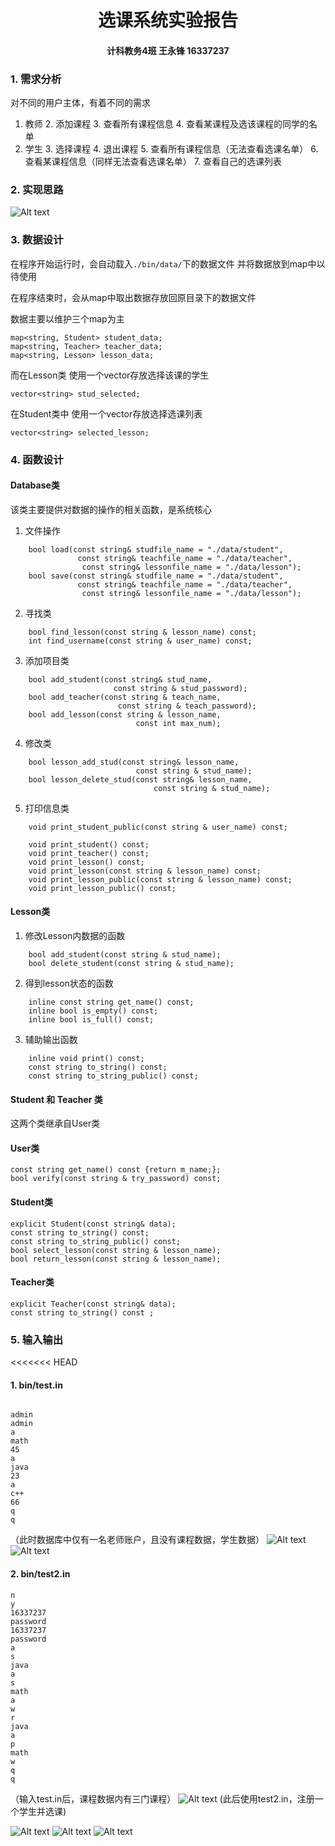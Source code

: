 
# <center>选课系统实验报告
#### <center> 计科教务4班 王永锋 16337237

### 1. 需求分析
对不同的用户主体，有着不同的需求

1. 教师
	2. 添加课程
	3. 查看所有课程信息
	4. 查看某课程及选该课程的同学的名单
2. 学生
	3. 选择课程
	4. 退出课程
	5. 查看所有课程信息（无法查看选课名单）
	6. 查看某课程信息（同样无法查看选课名单）
	7. 查看自己的选课列表

### 2. 实现思路

![Alt text](./1491972421412.png)




### 3. 数据设计
在程序开始运行时，会自动载入`./bin/data/`下的数据文件
并将数据放到map中以待使用

在程序结束时，会从map中取出数据存放回原目录下的数据文件

数据主要以维护三个map为主
```
map<string, Student> student_data;
map<string, Teacher> teacher_data;
map<string, Lesson> lesson_data;
```
而在Lesson类
使用一个vector存放选择该课的学生
```
vector<string> stud_selected;
```
在Student类中
使用一个vector存放选择选课列表

```
vector<string> selected_lesson;
```

### 4. 函数设计
#### Database类
该类主要提供对数据的操作的相关函数，是系统核心
1. 文件操作
```
    bool load(const string& studfile_name = "./data/student",
               const string& teachfile_name = "./data/teacher",
                const string& lessonfile_name = "./data/lesson");
    bool save(const string& studfile_name = "./data/student",
               const string& teachfile_name = "./data/teacher",
                const string& lessonfile_name = "./data/lesson");
```
2. 寻找类
```
    bool find_lesson(const string & lesson_name) const;
    int find_username(const string & user_name) const;
```

3. 添加项目类
```
    bool add_student(const string& stud_name, 
                       const string & stud_password);
    bool add_teacher(const string & teach_name,
                        const string & teach_password);
    bool add_lesson(const string & lesson_name,
                            const int max_num);
```

4. 修改类
```
    bool lesson_add_stud(const string& lesson_name,
                            const string & stud_name);
    bool lesson_delete_stud(const string& lesson_name,
                                const string & stud_name);
```

5. 打印信息类
```
    void print_student_public(const string & user_name) const;

    void print_student() const;
    void print_teacher() const;
    void print_lesson() const;
    void print_lesson(const string & lesson_name) const;
    void print_lesson_public(const string & lesson_name) const;
    void print_lesson_public() const;
```
#### Lesson类
1. 修改Lesson内数据的函数
```
    bool add_student(const string & stud_name);
    bool delete_student(const string & stud_name);
```
2. 得到lesson状态的函数
```
    inline const string get_name() const;
    inline bool is_empty() const;
    inline bool is_full() const;
```
3. 辅助输出函数
```
    inline void print() const;
    const string to_string() const;
    const string to_string_public() const;
```
#### Student 和 Teacher 类
这两个类继承自User类
#### User类

```
const string get_name() const {return m_name;};
bool verify(const string & try_password) const;
```

#### Student类

```
explicit Student(const string& data);
const string to_string() const;
const string to_string_public() const;
bool select_lesson(const string & lesson_name);
bool return_lesson(const string & lesson_name);
```

#### Teacher类
```
explicit Teacher(const string& data);
const string to_string() const ;
```

### 5. 输入输出

<<<<<<< HEAD
#### 1. bin/test.in
```

admin
admin
a
math
45
a
java
23
a
c++
66
q
q
```

（此时数据库中仅有一名老师账户，且没有课程数据，学生数据）
![Alt text](./1491973340975.png)
![Alt text](./1491973364405.png)

#### 2. bin/test2.in
```
n
y
16337237
password
16337237
password
a
s
java
a
s
math
a
w
r
java
a
p
math
w
q
q
```

（输入test.in后，课程数据内有三门课程）
![Alt text](./1491973490336.png)
(此后使用test2.in，注册一个学生并选课)

![Alt text](./1491973672301.png)
![Alt text](./1491973728261.png)
![Alt text](./1491973758762.png)

